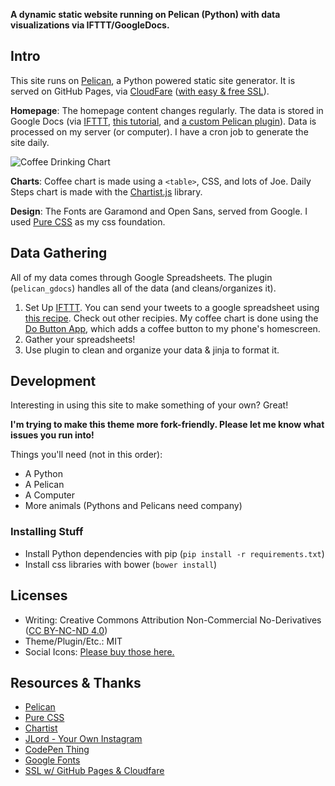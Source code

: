 **A dynamic static website running on Pelican (Python) with data visualizations via IFTTT/GoogleDocs.**

## Intro

This site runs on [Pelican](http://docs.getpelican.com), a Python powered static site generator. It is served on GitHub Pages, via [CloudFare](https://www.cloudflare.com/) ([with easy & free SSL](https://sheharyar.me/blog/free-ssl-for-github-pages-with-custom-domains/)).

**Homepage**: The homepage content changes regularly. The data is stored in Google Docs (via [IFTTT](http://ifttt.com), [this tutorial](http://jlord.us/blog/your-own-instagram.html), and [a custom Pelican plugin](https://github.com/joehand/joeahand/tree/master/plugins/pelican_gdocs)). Data is processed on my server (or computer). I have a cron job to generate the site daily.

![Coffee Drinking Chart](https://dl.dropboxusercontent.com/u/34000599/imgs/coffee_chart.png "Coffee Drinking")

**Charts**: Coffee chart is made using a `<table>`, CSS, and lots of Joe. Daily Steps chart is made with the [Chartist.js](http://gionkunz.github.io/chartist-js/index.html) library.

**Design**: The Fonts are Garamond and Open Sans, served from Google. I used [Pure CSS](http://purecss.io/layouts/) as my css foundation.

## Data Gathering

All of my data comes through Google Spreadsheets. The plugin (`pelican_gdocs`) handles all of the data (and cleans/organizes it).

1. Set Up [IFTTT](http://ifttt.com). You can send your tweets to a google spreadsheet using [this recipe](https://ifttt.com/recipes/112226-save-your-tweets-in-a-google-spreadsheet). Check out other recipies. My coffee chart is done using the [Do Button App](https://ifttt.com/products/do/button), which adds a coffee button to my phone's homescreen.
2. Gather your spreadsheets!
3. Use plugin to clean and organize your data & jinja to format it. 

## Development

Interesting in using this site to make something of your own? Great!

**I'm trying to make this theme more fork-friendly. Please let me know what issues you run into!**

Things you'll need (not in this order):

* A Python
* A Pelican
* A Computer
* More animals (Pythons and Pelicans need company)

### Installing Stuff

* Install Python dependencies with pip (`pip install -r requirements.txt`)
* Install css libraries with bower (`bower install`)

## Licenses

* Writing: Creative Commons Attribution Non-Commercial No-Derivatives ([CC BY-NC-ND 4.0](http://creativecommons.org/licenses/by-nc-nd/4.0/)) 
* Theme/Plugin/Etc.: MIT
* Social Icons: [Please buy those here.](https://symbolset.com/icons/social-circle)

## Resources & Thanks

* [Pelican](http://docs.getpelican.com)
* [Pure CSS](http://purecss.io/)
* [Chartist](http://gionkunz.github.io/chartist-js/index.html)
* [JLord - Your Own Instagram](http://jlord.us/blog/your-own-instagram.html)
* [CodePen Thing](http://codepen.io/hackthevoid/pen/AIoba/)
* [Google Fonts](https://www.google.com/fonts)
* [SSL w/ GitHub Pages & Cloudfare](https://sheharyar.me/blog/free-ssl-for-github-pages-with-custom-domains/)


